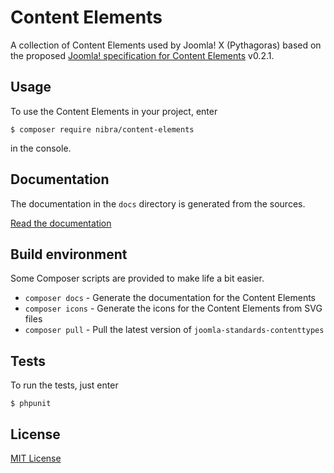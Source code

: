 # Content Elements

A collection of Content Elements used by Joomla! X (Pythagoras)
based on the proposed [Joomla! specification for Content Elements][content-elements] v0.2.1.

[content-elements]: https://github.com/nibra/joomla-standards/blob/master/proposed/content-elements.md

## Usage

To use the Content Elements in your project, enter

    $ composer require nibra/content-elements
    
in the console.

## Documentation

The documentation in the `docs` directory is generated from the sources.

[Read the documentation](docs/index.md)

## Build environment

Some Composer scripts are provided to make life a bit easier.

- `composer docs` - Generate the documentation for the Content Elements
- `composer icons` - Generate the icons for the Content Elements from SVG files
- `composer pull` - Pull the latest version of `joomla-standards-contenttypes`

## Tests

To run the tests, just enter

    $ phpunit

## License

[MIT License](LICENSE)
